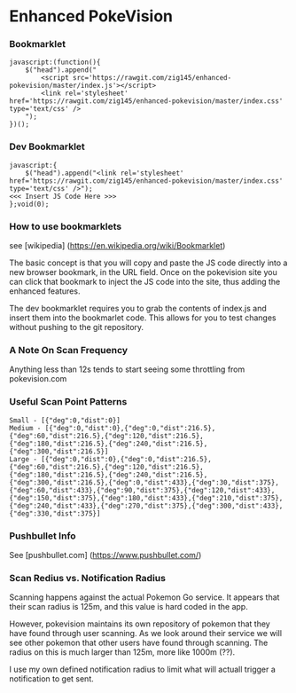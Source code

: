 # Enhanced PokeVision

### Bookmarklet
```
javascript:(function(){
    $("head").append("
        <script src='https://rawgit.com/zig145/enhanced-pokevision/master/index.js'></script>
        <link rel='stylesheet' href='https://rawgit.com/zig145/enhanced-pokevision/master/index.css' type='text/css' />
    ");
})();
```


### Dev Bookmarklet
```
javascript:{
    $("head").append("<link rel='stylesheet' href='https://rawgit.com/zig145/enhanced-pokevision/master/index.css' type='text/css' />");
<<< Insert JS Code Here >>> 
};void(0);
```


### How to use bookmarklets
see [wikipedia] (https://en.wikipedia.org/wiki/Bookmarklet)

The basic concept is that you will copy and paste the JS code directly into a new browser bookmark, in the URL field.  Once on the pokevision site you can click that bookmark to inject the JS code into the site, thus adding the enhanced features.

The dev bookmarklet requires you to grab the contents of index.js and insert them into the bookmarlet code.  This allows for you to test changes without pushing to the git repository. 


### A Note On Scan Frequency
Anything less than 12s tends to start seeing some throttling from pokevision.com


### Useful Scan Point Patterns
```
Small - [{"deg":0,"dist":0}]
Medium - [{"deg":0,"dist":0},{"deg":0,"dist":216.5},{"deg":60,"dist":216.5},{"deg":120,"dist":216.5},{"deg":180,"dist":216.5},{"deg":240,"dist":216.5},{"deg":300,"dist":216.5}]
Large - [{"deg":0,"dist":0},{"deg":0,"dist":216.5},{"deg":60,"dist":216.5},{"deg":120,"dist":216.5},{"deg":180,"dist":216.5},{"deg":240,"dist":216.5},{"deg":300,"dist":216.5},{"deg":0,"dist":433},{"deg":30,"dist":375},{"deg":60,"dist":433},{"deg":90,"dist":375},{"deg":120,"dist":433},{"deg":150,"dist":375},{"deg":180,"dist":433},{"deg":210,"dist":375},{"deg":240,"dist":433},{"deg":270,"dist":375},{"deg":300,"dist":433},{"deg":330,"dist":375}]
```


### Pushbullet Info
See [pushbullet.com] (https://www.pushbullet.com/)


### Scan Redius vs. Notification Radius
Scanning happens against the actual Pokemon Go service.  It appears that their scan radius is 125m, and this value is hard coded in the app.  

However, pokevision maintains its own repository of pokemon that they have found through user scanning.  As we look around their service we will see other pokemon that other users have found through scanning.  The radius on this is much larger than 125m, more like 1000m (??).

I use my own defined notification radius to limit what will actuall trigger a notification to get sent.





